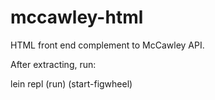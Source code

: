 # mccawley-html
HTML front end complement to McCawley API.

After extracting, run:

lein repl
(run)
(start-figwheel)

